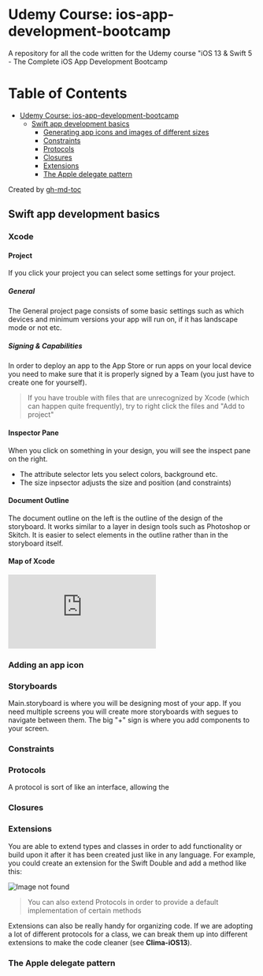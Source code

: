 # Udemy Course: ios-app-development-bootcamp
A repository for all the code written for the Udemy course "iOS 13 &amp; Swift 5 - The Complete iOS App Development Bootcamp

Table of Contents
=================

   * [Udemy Course: ios-app-development-bootcamp](#udemy-course-ios-app-development-bootcamp)
      * [Swift app development basics](#swift-app-development-basics)
         * [Generating app icons and images of different sizes](#generating-app-icons-and-images-of-different-sizes)
         * [Constraints](#constraints)
         * [Protocols](#protocols)
         * [Closures](#closures)
         * [Extensions](#extensions)
         * [The Apple delegate pattern](#the-apple-delegate-pattern)

Created by [gh-md-toc](https://github.com/ekalinin/github-markdown-toc)

## Swift app development basics

### Xcode

#### Project
If you click your project you can select some settings for your project.

##### General
The General project page consists of some basic settings such as which devices and minimum versions your app will run on, if it has landscape mode or not etc.

##### Signing & Capabilities
In order to deploy an app to the App Store or run apps on your local device you need to make sure that it is properly signed by a Team (you just have to create one for yourself).

> If you have trouble with files that are unrecognized by Xcode (which can happen quite frequently), try to right click the files and "Add <file> to project"

#### Inspector Pane
When you click on something in your design, you will see the inspect pane on the right. 

* The attribute selector lets you select colors, background etc.
* The size inpsector adjusts the size and position (and constraints)

#### Document Outline
The document outline on the left is the outline of the design of the storyboard. It works similar to a layer in design tools such as Photoshop or Skitch. It is easier to select elements in the outline rather than in the storyboard itself.

#### Map of Xcode
![Image not found](https://github.com/jacobhal/ios-app-development-bootcamp/images/map-of-xcode.pdf "Xcode map")

### Adding an app icon

### Storyboards
Main.storyboard is where you will be designing most of your app. If you need multiple screens you will create more storyboards with segues to navigate between them. The big "+" sign is where you add components to your screen.

### Constraints

### Protocols
A protocol is sort of like an interface, allowing the

### Closures

### Extensions
You are able to extend types and classes in order to add functionality or build upon it after it has been created just like in any language. For example, you could create an extension for the Swift Double and add a method like this:  

![Image not found](https://github.com/jacobhal/ios-app-development-bootcamp/images/double-extension.png "Double extension example")

> You can also extend Protocols in order to provide a default implementation of certain methods

Extensions can also be really handy for organizing code. If we are adopting a lot of different protocols for a class, we can break them up into different extensions to make the code cleaner (see **Clima-iOS13**).

### The Apple delegate pattern

